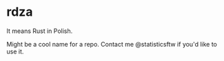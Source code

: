 # rdza

It means Rust in Polish.

Might be a cool name for a repo. Contact me @statisticsftw if you'd like to use it.
